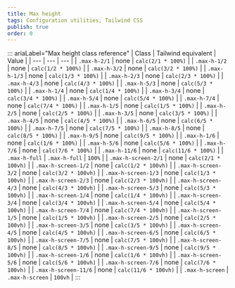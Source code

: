 ```yaml
---
title: Max height 
tags: Configuration utilities, Tailwind CSS
publish: true
order: 0
---
```




::: ariaLabel="Max height class reference"
| Class | Tailwind equivalent | Value |
| --- | --- | --- |
| `.max-h-2/1` | none | `calc(2/1 * 100%)` |
| `.max-h-1/2` | none | `calc(1/2 * 100%)` |
| `.max-h-3/2` | none | `calc(3/2 * 100%)` |
| `.max-h-1/3` | none | `calc(1/3 * 100%)` |
| `.max-h-2/3` | none | `calc(2/3 * 100%)` |
| `.max-h-4/3` | none | `calc(4/3 * 100%)` |
| `.max-h-5/3` | none | `calc(5/3 * 100%)` |
| `.max-h-1/4` | none | `calc(1/4 * 100%)` |
| `.max-h-3/4` | none | `calc(3/4 * 100%)` |
| `.max-h-5/4` | none | `calc(5/4 * 100%)` |
| `.max-h-7/4` | none | `calc(7/4 * 100%)` |
| `.max-h-1/5` | none | `calc(1/5 * 100%)` |
| `.max-h-2/5` | none | `calc(2/5 * 100%)` |
| `.max-h-3/5` | none | `calc(3/5 * 100%)` |
| `.max-h-4/5` | none | `calc(4/5 * 100%)` |
| `.max-h-6/5` | none | `calc(6/5 * 100%)` |
| `.max-h-7/5` | none | `calc(7/5 * 100%)` |
| `.max-h-8/5` | none | `calc(8/5 * 100%)` |
| `.max-h-9/5` | none | `calc(9/5 * 100%)` |
| `.max-h-1/6` | none | `calc(1/6 * 100%)` |
| `.max-h-5/6` | none | `calc(5/6 * 100%)` |
| `.max-h-7/6` | none | `calc(7/6 * 100%)` |
| `.max-h-11/6` | none | `calc(11/6 * 100%)` |
| `.max-h-full` | `.max-h-full` | `100%` |
| `.max-h-screen-2/1` | none | `calc(2/1 * 100vh)` |
| `.max-h-screen-1/2` | none | `calc(1/2 * 100vh)` |
| `.max-h-screen-3/2` | none | `calc(3/2 * 100vh)` |
| `.max-h-screen-1/3` | none | `calc(1/3 * 100vh)` |
| `.max-h-screen-2/3` | none | `calc(2/3 * 100vh)` |
| `.max-h-screen-4/3` | none | `calc(4/3 * 100vh)` |
| `.max-h-screen-5/3` | none | `calc(5/3 * 100vh)` |
| `.max-h-screen-1/4` | none | `calc(1/4 * 100vh)` |
| `.max-h-screen-3/4` | none | `calc(3/4 * 100vh)` |
| `.max-h-screen-5/4` | none | `calc(5/4 * 100vh)` |
| `.max-h-screen-7/4` | none | `calc(7/4 * 100vh)` |
| `.max-h-screen-1/5` | none | `calc(1/5 * 100vh)` |
| `.max-h-screen-2/5` | none | `calc(2/5 * 100vh)` |
| `.max-h-screen-3/5` | none | `calc(3/5 * 100vh)` |
| `.max-h-screen-4/5` | none | `calc(4/5 * 100vh)` |
| `.max-h-screen-6/5` | none | `calc(6/5 * 100vh)` |
| `.max-h-screen-7/5` | none | `calc(7/5 * 100vh)` |
| `.max-h-screen-8/5` | none | `calc(8/5 * 100vh)` |
| `.max-h-screen-9/5` | none | `calc(9/5 * 100vh)` |
| `.max-h-screen-1/6` | none | `calc(1/6 * 100vh)` |
| `.max-h-screen-5/6` | none | `calc(5/6 * 100vh)` |
| `.max-h-screen-7/6` | none | `calc(7/6 * 100vh)` |
| `.max-h-screen-11/6` | none | `calc(11/6 * 100vh)` |
| `.max-h-screen` | `.max-h-screen` | `100vh` |
:::

